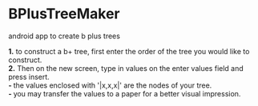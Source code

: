 # BPlusTreeMaker
android app to create b plus trees

<strong>1.</strong> to construct a b+ tree, first enter the order of the tree you would like to construct. <br>
<strong>2.</strong> Then on the new screen, type in values on the enter values field and press insert. <br>
<strong> - </strong> the values enclosed with '|x,x,x|' are the nodes of your tree. <br>
<strong> - </strong> you may transfer the values to a paper for a better visual impression. <br>
